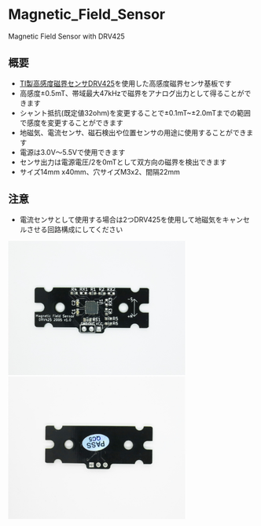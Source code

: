 # Magnetic_Field_Sensor
Magnetic Field Sensor with DRV425

## 概要 
  * [TI製高感度磁界センサDRV425][1]を使用した高感度磁界センサ基板です  
  * 高感度±0.5mT、帯域最大47kHzで磁界をアナログ出力として得ることができます  
  * シャント抵抗(既定値32ohm)を変更することで±0.1mT~±2.0mTまでの範囲で感度を変更することができます  
  * 地磁気、電流センサ、磁石検出や位置センサの用途に使用することができます  
  * 電源は3.0V～5.5Vで使用できます  
  * センサ出力は電源電圧/2を0mTとして双方向の磁界を検出できます  
  * サイズ14mm x40mm、穴サイズM3x2、間隔22mm  
  
## 注意
  * 電流センサとして使用する場合は2つDRV425を使用して地磁気をキャンセルさせる回路構成にしてください  
  
  
  

  
  [1]: https://www.tij.co.jp/product/jp/DRV425
  
  <img src="https://github.com/meerstern/Magnetic_Field_Sensor/blob/master/img1.jpg" width="360"> 
  <img src="https://github.com/meerstern/Magnetic_Field_Sensor/blob/master/img2.jpg" width="360"> 
